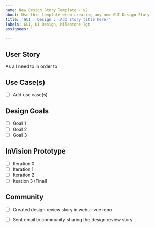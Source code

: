 ```yaml
---
name: New Design Story Template - v2
about: Use this template when creating any new GUI Design Story
title: 'GUI : Design : (Add story title here)'
labels: GUI, UI Design, Milestone Tgt
assignees: ''

---
```

## User Story
As a <type of user>
I need to <perform some activity>
in order to <complete some task or accomplish some goal>

## Use Case(s)
- [ ] Add use case(s)

## Design Goals
- [ ] Goal 1
- [ ] Goal 2
- [ ] Goal 3

## InVision Prototype
- [ ] Iteration 0
- [ ] Iteration 1
- [ ] Iteration 2
- [ ] Iteation 3 (Final)

## Community
- [ ] Created design review story in webui-vue repo
- [ ] Sent email to community sharing the design review story

